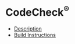 CodeCheck<sup>®</sup>
============

* [Description](https://codecheck.io)
* [Build Instructions](https://github.com/cayhorstmann/codecheck2/blob/main/build-instructions.md)
